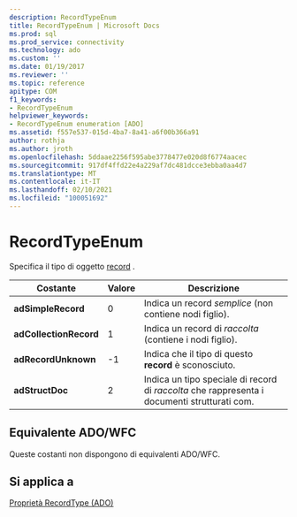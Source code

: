 ```yaml
---
description: RecordTypeEnum
title: RecordTypeEnum | Microsoft Docs
ms.prod: sql
ms.prod_service: connectivity
ms.technology: ado
ms.custom: ''
ms.date: 01/19/2017
ms.reviewer: ''
ms.topic: reference
apitype: COM
f1_keywords:
- RecordTypeEnum
helpviewer_keywords:
- RecordTypeEnum enumeration [ADO]
ms.assetid: f557e537-015d-4ba7-8a41-a6f00b366a91
author: rothja
ms.author: jroth
ms.openlocfilehash: 5ddaae2256f595abe3778477e020d8f6774aacec
ms.sourcegitcommit: 917df4ffd22e4a229af7dc481dcce3ebba0aa4d7
ms.translationtype: MT
ms.contentlocale: it-IT
ms.lasthandoff: 02/10/2021
ms.locfileid: "100051692"
---
```

# <a name="recordtypeenum"></a>RecordTypeEnum
Specifica il tipo di oggetto [record](./record-object-ado.md) .  
  
|Costante|Valore|Descrizione|  
|--------------|-----------|-----------------|  
|**adSimpleRecord**|0|Indica un record *semplice* (non contiene nodi figlio).|  
|**adCollectionRecord**|1|Indica un record di *raccolta* (contiene i nodi figlio).|  
|**adRecordUnknown**|-1|Indica che il tipo di questo **record** è sconosciuto.|  
|**adStructDoc**|2|Indica un tipo speciale di record di *raccolta* che rappresenta i documenti strutturati com.|  
  
## <a name="adowfc-equivalent"></a>Equivalente ADO/WFC  
 Queste costanti non dispongono di equivalenti ADO/WFC.  
  
## <a name="applies-to"></a>Si applica a  
 [Proprietà RecordType (ADO)](./recordtype-property-ado.md)